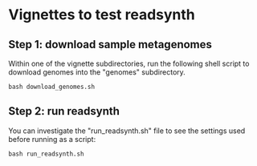 # Vignettes to test readsynth

## Step 1: download sample metagenomes

Within one of the vignette subdirectories, run the following shell script to download genomes into the "genomes" subdirectory.

```
bash download_genomes.sh
```

## Step 2: run readsynth

You can investigate the "run_readsynth.sh" file to see the settings used before running as a script:

```
bash run_readsynth.sh
```
